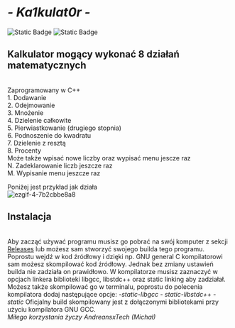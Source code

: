 # <i> - Ka1kulat0r - </i></br>
<img alt="Static Badge" src="https://img.shields.io/badge/40-commits-green">  <img alt="Static Badge" src="https://img.shields.io/badge/Kalkulator-blue"></br>


<h2>Kalkulator mogący wykonać 8 działań matematycznych</h2></br>
Zaprogramowany w C++</br>
1. Dodawanie</br>
2. Odejmowanie</br>
3. Mnożenie</br>
4. Dzielenie całkowite</br>
5. Pierwiastkowanie (drugiego stopnia)</br>
6. Podnoszenie do kwadratu</br>
7. Dzielenie z resztą</br>
8. Procenty</br>
Może także wpisać nowe liczby oraz wypisać menu jescze raz</br>
N. Zadeklarowanie liczb jeszcze raz</br>
M. Wypisanie menu jeszcze raz</br>

Poniżej jest przykład jak działa</br>
![ezgif-4-7b2cbbe8a8](https://github.com/user-attachments/assets/13be856b-7892-4554-91a5-52a34cf8d978)




<h2>Instalacja</h2></br>
Aby zacząć używać programu musisz go pobrać na swój komputer z sekcji <a href=https://github.com/AndreansxTech/switch-kalkulator/releases>Releases</a> lub możesz sam stworzyć swojego builda tego programu. Poprostu wejdź w kod źródłowy i dzięki np. GNU general C kompilatorowi sam możesz skompilować kod źródłowy. Jednak bez zmiany ustawień builda nie zadziała on prawidłowo. W kompilatorze musisz zaznaczyć w opcjach linkera biblioteki libgcc, libstdc++ oraz static linking aby zadziałał. Możesz także skompilować go w terminalu, poprostu do polecenia kompilatora dodaj następujące opcje: <i>-static-libgcc - static-libstdc++ -static</i>
Oficjalny build skompilowany jest z dołączonymi bibliotekami przy użyciu kompilatora GNU GCC.</br>
<i>Miłego korzystania życzy AndreansxTech (Michał)</i>
